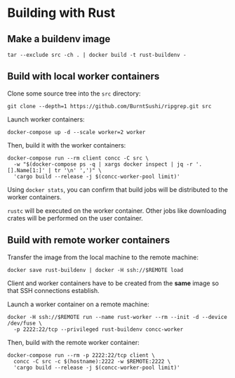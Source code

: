 # Building with Rust

## Make a buildenv image

```shell
tar --exclude src -ch . | docker build -t rust-buildenv -
```

## Build with local worker containers

Clone some source tree into the `src` directory:

```shell
git clone --depth=1 https://github.com/BurntSushi/ripgrep.git src
```

Launch worker containers:

```shell
docker-compose up -d --scale worker=2 worker
```

Then, build it with the worker containers:

```shell
docker-compose run --rm client concc -C src \
  -w "$(docker-compose ps -q | xargs docker inspect | jq -r '.[].Name[1:]' | tr '\n' ',')" \
  'cargo build --release -j $(concc-worker-pool limit)'
```

Using `docker stats`, you can confirm that build jobs will be distributed to the worker containers.

`rustc` will be executed on the worker container.  Other jobs like downloading crates will be
performed on the user container.

## Build with remote worker containers

Transfer the image from the local machine to the remote machine:

```shell
docker save rust-buildenv | docker -H ssh://$REMOTE load
```

Client and worker containers have to be created from the **same** image so that SSH connections establish.

Launch a worker container on a remote machine:

```shell
docker -H ssh://$REMOTE run --name rust-worker --rm --init -d --device /dev/fuse \
  -p 2222:22/tcp --privileged rust-buildenv concc-worker
```

Then, build with the remote worker container:

```shell
docker-compose run --rm -p 2222:22/tcp client \
  concc -C src -c $(hostname):2222 -w $REMOTE:2222 \
  'cargo build --release -j $(concc-worker-pool limit)'
```
